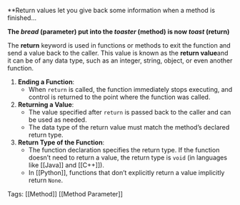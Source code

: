 **Return values let you give back some information when a method is finished... 

**The *bread* (parameter) put into the *toaster* (method) is now *toast* (return)**

The **return** keyword is used in functions or methods to exit the function and send a value back to the caller. This value is known as the **return value**and it can be of any data type, such as an integer, string, object, or even another function.

1. **Ending a Function**:
    - When `return` is called, the function immediately stops executing, and control is returned to the point where the function was called.
2. **Returning a Value**:
    - The value specified after `return` is passed back to the caller and can be used as needed.
    - The data type of the return value must match the method’s declared return type.
3. **Return Type of the Function**:
    - The function declaration specifies the return type. If the function doesn’t need to return a value, the return type is `void` (in languages like [[Java]] and [[C++]]).
    - In [[Python]], functions that don’t explicitly return a value implicitly return `None`.

Tags:
[[Method]]
[[Method Parameter]]